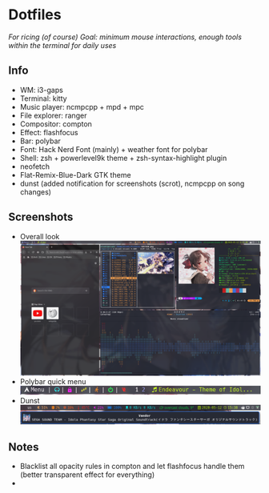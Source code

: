 Dotfiles
========================
*For ricing (of course)*
*Goal: minimum mouse interactions, enough tools within the terminal for daily uses*

## Info
* WM: i3-gaps
* Terminal: kitty
* Music player: ncmpcpp + mpd + mpc
* File explorer: ranger
* Compositor: compton
* Effect: flashfocus
* Bar: polybar
* Font: Hack Nerd Font (mainly) + weather font for polybar
* Shell: zsh + powerlevel9k theme + zsh-syntax-highlight plugin
* neofetch
* Flat-Remix-Blue-Dark GTK theme
* dunst (added notification for screenshots (scrot), ncmpcpp on song changes)

## Screenshots
* Overall look
![alt text](https://github.com/develFoss/dotfiles/blob/master/Pictures/Screenshots/screenshot.png)
* Polybar quick menu
![alt text](https://github.com/develFoss/dotfiles/blob/master/Pictures/Screenshots/polybar.png)
* Dunst
![alt text](https://github.com/develFoss/dotfiles/blob/master/Pictures/Screenshots/dunst.png)

## Notes
* Blacklist all opacity rules in compton and let flashfocus handle them (better transparent effect for everything)
* 
